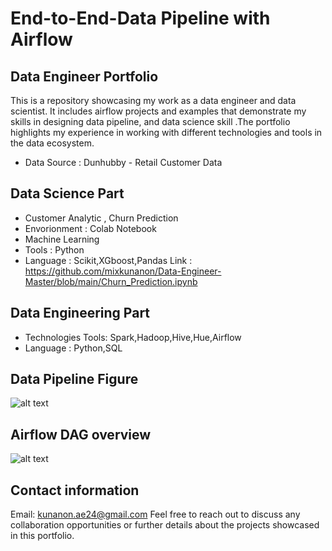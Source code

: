 # End-to-End-Data Pipeline with Airflow
## Data Engineer Portfolio
This is a repository showcasing my work as a data engineer and data scientist. It includes airflow projects and examples that demonstrate my skills in designing data pipeline, and data science skill .The portfolio highlights my experience in working with different technologies and tools in the data ecosystem.

- Data Source : Dunhubby - Retail Customer Data
## Data Science Part
- Customer Analytic , Churn Prediction 
- Envorionment : Colab Notebook
- Machine Learning
- Tools : Python
- Language : Scikit,XGboost,Pandas
Link : https://github.com/mixkunanon/Data-Engineer-Master/blob/main/Churn_Prediction.ipynb
## Data Engineering Part 
- Technologies Tools: Spark,Hadoop,Hive,Hue,Airflow
- Language : Python,SQL

## Data Pipeline Figure
   ![alt text](https://cdn.discordapp.com/attachments/878676298782892112/1108715117220220980/Workflow.png)

## Airflow DAG overview
   ![alt text](https://cdn.discordapp.com/attachments/878676298782892112/1108715116951777281/dag_success.png)

## Contact information
Email: kunanon.ae24@gmail.com
Feel free to reach out to discuss any collaboration opportunities or further details about the projects showcased in this portfolio.
